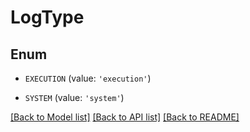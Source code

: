 # LogType


## Enum

* `EXECUTION` (value: `'execution'`)

* `SYSTEM` (value: `'system'`)

[[Back to Model list]](../README.md#documentation-for-models) [[Back to API list]](../README.md#documentation-for-api-endpoints) [[Back to README]](../README.md)


